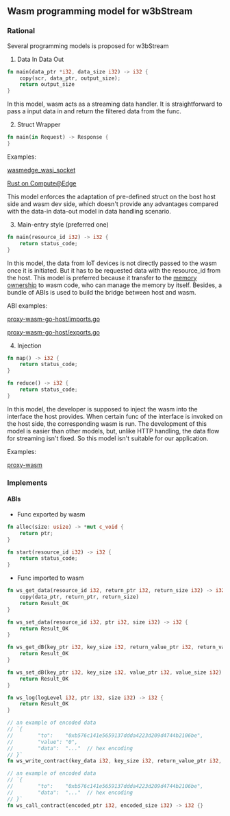 ## Wasm programming model for w3bStream

### Rational

Several programming models is proposed for w3bStream

1. Data In Data Out

```rust
fn main(data_ptr *i32, data_size i32) -> i32 {
    copy(scr, data_ptr, output_size);
    return output_size
}
```

In this model, wasm acts as a streaming data handler. It is straightforward to pass a input data in and return the filtered data from the func.

2. Struct Wrapper

```rust
fn main(in Request) -> Response {
}
```

Examples:

[wasmedge_wasi_socket](https://github.com/second-state/wasmedge_wasi_socket/blob/main/examples/http_server/src/main.rs#L15)

[Rust on Compute@Edge](https://developer.fastly.com/learning/compute/rust/#main-interface)

This model enforces the adaptation of pre-defined struct on the bost host side and wasm dev side, which doesn't provide any advantages compared with the data-in data-out model in data handling scenario.

3. Main-entry style (preferred one)

```rust
fn main(resource_id i32) -> i32 {
    return status_code;
}
```

In this model, the data from IoT devices is not directly passed to the wasm once it is initiated. But it has to be requested data with the resource_id from the host. This model is preferred because it transfer to the [memory ownership](https://github.com/proxy-wasm/spec/tree/master/abi-versions#memory-ownership) to wasm code, who can manage the memory by itself. Besides, a bundle of ABIs is used to build the bridge between host and wasm.

ABI examples:

[proxy-wasm-go-host/imports.go](https://github.com/mosn/proxy-wasm-go-host/blob/main/proxywasm/v2/imports.go)

[proxy-wasm-go-host/exports.go](https://github.com/mosn/proxy-wasm-go-host/blob/main/proxywasm/v2/exports.go)

4. Injection

```rust
fn map() -> i32 {
    return status_code; 
}

fn reduce() -> i32 {
    return status_code;
}
```

In this model, the developer is supposed to inject the wasm into the interface the host provides. When certain func of the interface is invoked on the host side, the corresponding wasm is run. The development of this model is easier than other models, but, unlike HTTP handling, the data flow for streaming isn't fixed. So this model isn't suitable for our application.

Examples:

[proxy-wasm](https://github.com/proxy-wasm/spec/tree/master/abi-versions/vNEXT)

### Implements

#### ABIs

- Func exported by wasm

```rust
fn alloc(size: usize) -> *mut c_void {
    return ptr;
}

fn start(resource_id i32) -> i32 {
    return status_code;
}
```

- Func imported to wasm

```rust
fn ws_get_data(resource_id i32, return_ptr i32, return_size i32) -> i32 {
    copy(data_ptr, return_ptr, return_size)
    return Result_OK
}

fn ws_set_data(resource_id i32, ptr i32, size i32) -> i32 {
    return Result_OK
}

fn ws_get_dB(key_ptr i32, key_size i32, return_value_ptr i32, return_value_size i32) -> i32 {
    return Result_OK
}

fn ws_set_dB(key_ptr i32, key_size i32, value_ptr i32, value_size i32) -> i32 {
    return Result_OK
}

fn ws_log(logLevel i32, ptr i32, size i32) -> i32 {
    return Result_OK
}

// an example of encoded data
// `{
//        "to":    "0xb576c141e5659137ddda4223d209d4744b2106be",
//        "value": "0",
//        "data":  "..."  // hex encoding 
// }`
fn ws_write_contract(key_data i32, key_size i32, return_value_ptr i32, return_value_size i32) -> i32 {}

// an example of encoded data
// `{
//        "to":    "0xb576c141e5659137ddda4223d209d4744b2106be",
//        "data":  "..."  // hex encoding 
// }`
fn ws_call_contract(encoded_ptr i32, encoded_size i32) -> i32 {}
```

